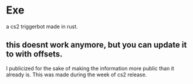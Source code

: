 # Exe

a cs2 triggerbot made in rust.


## this doesnt work anymore, but you can update it to with offsets.
I publicized for the sake of making the information more public than it already is.
This was made during the week of cs2 release.
